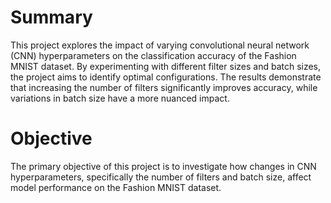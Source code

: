 # Summary
<p>This project explores the impact of varying convolutional neural network (CNN) hyperparameters on the classification accuracy of the Fashion MNIST dataset. By experimenting with different filter sizes and batch sizes, the project aims to identify optimal configurations. The results demonstrate that increasing the number of filters significantly improves accuracy, while variations in batch size have a more nuanced impact.</p>

# Objective
<p>The primary objective of this project is to investigate how changes in CNN hyperparameters, specifically the number of filters and batch size, affect model performance on the Fashion MNIST dataset.</p>